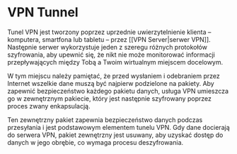 # VPN Tunnel
Tunel VPN jest tworzony poprzez uprzednie uwierzytelnienie klienta – komputera, smartfona lub tabletu – przez [[VPN Server|serwer VPN]]. Następnie serwer wykorzystuje jeden z szeregu różnych protokołów szyfrowania, aby upewnić się, że nikt nie może monitorować informacji przepływających między Tobą a Twoim wirtualnym miejscem docelowym.

W tym miejscu należy pamiętać, że przed wysłaniem i odebraniem przez Internet wszelkie dane muszą być najpierw podzielone na pakiety. Aby zapewnić bezpieczeństwo każdego pakietu danych, usługa VPN umieszcza go w zewnętrznym pakiecie, który jest następnie szyfrowany poprzez proces zwany enkapsulacją.

Ten zewnętrzny pakiet zapewnia bezpieczeństwo danych podczas przesyłania i jest podstawowym elementem tunelu VPN. Gdy dane docierają do serwera VPN, pakiet zewnętrzny jest usuwany, aby uzyskać dostęp do danych w jego obrębie, co wymaga procesu deszyfrowania.